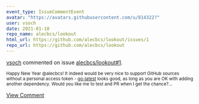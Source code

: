 ```yaml
---
event_type: IssueCommentEvent
avatar: "https://avatars.githubusercontent.com/u/814322?"
user: vsoch
date: 2021-01-10
repo_name: alecbcs/lookout
html_url: https://github.com/alecbcs/lookout/issues/1
repo_url: https://github.com/alecbcs/lookout
---
```


<a href='https://github.com/vsoch' target='_blank'>vsoch</a> commented on issue <a href='https://github.com/alecbcs/lookout/issues/1' target='_blank'>alecbcs/lookout#1</a>.

<small>Happy New Year @alecbcs! It indeed would be very nice to support GitHub sources without a personal access token - [go-latest](https://github.com/tcnksm/go-latest) looks good, as long as you are OK with adding another dependency. Would you like me to test and PR when I get the chance?...</small>

<a href='https://github.com/alecbcs/lookout/issues/1' target='_blank'>View Comment</a>